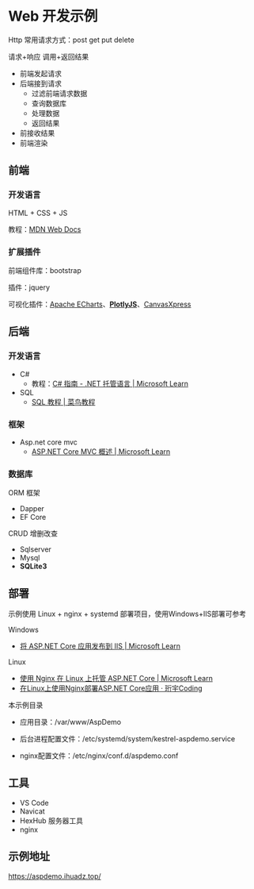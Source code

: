 # Web 开发示例

Http 常用请求方式：post get put delete

请求+响应   调用+返回结果

- 前端发起请求
- 后端接到请求
  - 过滤前端请求数据
  - 查询数据库
  - 处理数据
  - 返回结果
- 前接收结果
- 前端渲染

## 前端

### 开发语言

HTML + CSS + JS

教程：[MDN Web Docs](https://developer.mozilla.org/zh-CN/)

### 扩展插件

前端组件库：bootstrap

插件：jquery

可视化插件：[Apache ECharts](https://echarts.apache.org/zh/index.html)、**[PlotlyJS](https://plotly.com/javascript/)**、[CanvasXpress](https://www.canvasxpress.org/)

## 后端

### 开发语言

- C# 
  - 教程：[C# 指南 - .NET 托管语言 | Microsoft Learn](https://learn.microsoft.com/zh-cn/dotnet/csharp/)
- SQL
  - [SQL 教程 | 菜鸟教程](https://www.runoob.com/sql/sql-tutorial.html)

### 框架

- Asp.net core mvc
  - [ASP.NET Core MVC 概述 | Microsoft Learn](https://learn.microsoft.com/zh-cn/aspnet/core/mvc/overview?view=aspnetcore-9.0)

### 数据库

ORM 框架

- Dapper
- EF Core

CRUD 增删改查

- Sqlserver
- Mysql
- **SQLite3**

## 部署

示例使用 Linux + nginx + systemd 部署项目，使用Windows+IIS部署可参考

Windows

- [将 ASP.NET Core 应用发布到 IIS | Microsoft Learn](https://learn.microsoft.com/zh-cn/aspnet/core/tutorials/publish-to-iis?view=aspnetcore-9.0&tabs=visual-studio)

Linux

- [使用 Nginx 在 Linux 上托管 ASP.NET Core | Microsoft Learn](https://learn.microsoft.com/zh-cn/aspnet/core/host-and-deploy/linux-nginx?view=aspnetcore-9.0&tabs=linux-ubuntu)
- [在Linux上使用Nginx部署ASP.NET Core应用 · 珩宇Coding](https://ihuadz.top/posts/dotnet/004-在linux上部署asp.net-core应用/)

本示例目录

- 应用目录：/var/www/AspDemo

- 后台进程配置文件：/etc/systemd/system/kestrel-aspdemo.service

- nginx配置文件：/etc/nginx/conf.d/aspdemo.conf

## 工具

- VS Code
- Navicat
- HexHub 服务器工具
- nginx



## 示例地址

https://aspdemo.ihuadz.top/